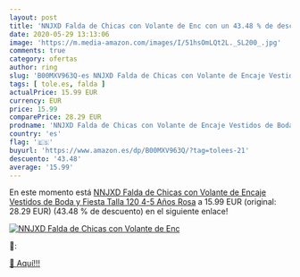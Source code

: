 ```yaml
---
layout: post
title: 'NNJXD Falda de Chicas con Volante de Enc con un 43.48 % de descuento'
date: 2020-05-29 13:13:06
image: 'https://m.media-amazon.com/images/I/51hsOmLQt2L._SL200_.jpg'
comments: true
category: ofertas
author: ring
slug: 'B00MXV963Q-es NNJXD Falda de Chicas con Volante de Encaje Vestidos de...'
tags: [ tole.es, falda ]
actualPrice: 15.99 EUR
currency: EUR
price: 15.99
comparePrice: 28.29 EUR
prodname: 'NNJXD Falda de Chicas con Volante de Encaje Vestidos de Boda y Fiesta Talla  120  4-5 Años Rosa'
country: 'es'
flag: '🇪🇸'
buyurl: 'https://www.amazon.es/dp/B00MXV963Q/?tag=tolees-21'
descuento: '43.48'
average: '15.99'
---
```


En este momento está [NNJXD Falda de Chicas con Volante de Encaje Vestidos de Boda y Fiesta Talla  120  4-5 Años Rosa](https://www.amazon.es/dp/B00MXV963Q/?tag=tolees-21) a 15.99 EUR (original: 28.29 EUR) (43.48 %  de descuento) en el siguiente enlace!

[![NNJXD Falda de Chicas con Volante de Enc](https://m.media-amazon.com/images/I/51hsOmLQt2L._SL200_.jpg)](https://www.amazon.es/dp/B00MXV963Q/?tag=tolees-21)

🔎:


[🛒 Aquí!!!](https://www.amazon.es/dp/B00MXV963Q/?tag=tolees-21)
